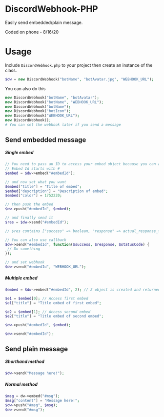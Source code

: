 # DiscordWebhook-PHP
Easily send embedded/plain message.

Coded on phone - 8/16/20

# Usage
Include `DiscordWebhook.php` to your project then 
create an instance of the class.
```php
$dw = new DiscordWebhook("botName", "botAvatar.jpg", "WEBHOOK_URL");
```
You can also do this
```php
new DiscordWebhook("botName", "botAvatar");
new DiscordWebhook("botName", "WEBHOOK_URL");
new DiscordWebhook("botName");
new DiscordWebhook("botIcon");
new DiscordWebhook("WEBHOOK_URL");
new DiscordWebhook();
# You can set the webhook later if you send a message
```

## Send embedded message 

##### Single embed
```php
// You need to pass an ID to access your embed object because you can also create more embed object.
// Embed Id starts with #
$embed = $dw->embed("#embedId");

// and now set what you want
$embed["title"] = "Title of embed";
$embed["description"] = "Description of embed";
$embed["color"] = 1752220;

// then push the embed
$dw->push("#embedId", $embed);

// and finally send it
$res = $dw->send("#embedId");

// $res contains ["success" => boolean, "response" => actual_response_from_discord, "statusCode" => 200]

// You can also use callback
$dw->send("#embedId", function($success, $response, $statusCode) {
 // Do something
});

// and set webhook
$dw->send("#embedId", "WEBHOOK_URL");
```

##### Multiple embed
```php
$embed = $dw->embed("#embedId", 2); // 2 object is created and returned

$e1 = $embed[0]; // Access first embed
$e1["title"] = "Title embed of first embed";

$e2 = $embed[1]; // Access second embed
$e2["title"] = "Title embed of second embed";

$dw->push("#embedId", $embed);

$dw->send("#embedId");
```

## Send plain message

##### Shorthand method
```php
$dw->send("Message here!");
```

##### Normal method
```php
$msg = dw->embed("#msg");
$msg["content"] = "Message here!";
$dw->push("#msg", $msg);
$dw->send("#msg");
```
